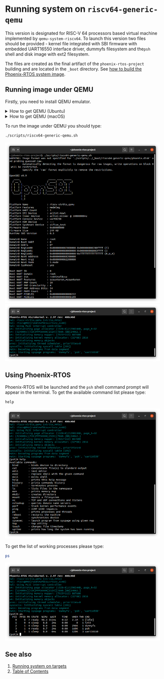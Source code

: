 # Running system on `riscv64-generic-qemu`

This version is designated for RISC-V 64 processors based virtual machine implemented by `qemu-system-riscv64`.
To launch this version two files should be provided - kernel file integrated with SBI firmware with embedded UART16550
interface driver, dummyfs filesystem and the`psh` shell and disk image with ext2 filesystem.

The files are created as the final artifact of the `phoenix-rtos-project` building and are located in the `_boot`
directory. See [how to build the Phoenix-RTOS system image](../building/README.md).

## Running image under QEMU

Firstly, you need to install QEMU emulator.
  <details>
  <summary>How to get QEMU (Ubuntu)</summary>

- Install the required packages

  ```bash
  sudo apt-get update && \
  sudo apt-get install qemu-kvm \
  qemu virt-manager \
  virt-viewer libvirt-clients \
  libvirt-daemon-system \
  bridge-utils virtinst \
  libvirt-daemon \
  qemu-system-misc
  ```

- Check if QEMU is properly installed:

  ```bash
  qemu-system-riscv64 --version
  ```

  ```bash
  ~$ qemu-system-riscv64 --version
  QEMU emulator version 4.2.1 (Debian 1:4.2-3ubuntu6.24)
  Copyright (c) 2003-2019 Fabrice Bellard and the QEMU Project developers
  ~$
  ```

  </details>

  <details>
  <summary>How to get QEMU (macOS)</summary>

- Install the required packages

  ```zsh
  brew update && \
  brew install qemu
  ```

- Check if QEMU is properly installed:

  ```zsh
  qemu-system-riscv64 --version
  ```

  ```zsh
  ~$ qemu-system-riscv64 --version
  QEMU emulator version 8.0.0
  Copyright (c) 2003-2022 Fabrice Bellard and the QEMU Project developers
  ~$
  ```

  </details>

To run the image under QEMU you should type:

```bash
./scripts/riscv64-generic-qemu.sh
```

<img src="_images/riscv64-generic-qemu1.png" width="700px">
</br>
<img src="_images/riscv64-generic-qemu2.png" width="700px">

## Using Phoenix-RTOS

Phoenix-RTOS will be launched and the `psh` shell command prompt will appear in the terminal. To get the available
command list please type:

```plaintext
help
```

<img src="_images/riscv64-generic-qemu-help.png" width="700px">

To get the list of working processes please type:

```bash
ps
```

<img src="_images/riscv64-generic-qemu-ps.png" width="700px">

## See also

1. [Running system on targets](README.md)
2. [Table of Contents](../README.md)
